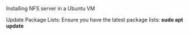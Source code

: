 Installing NFS server in a Ubuntu VM 

Update Package Lists:
Ensure you have the latest package lists: 
<b>sudo apt update<b>
